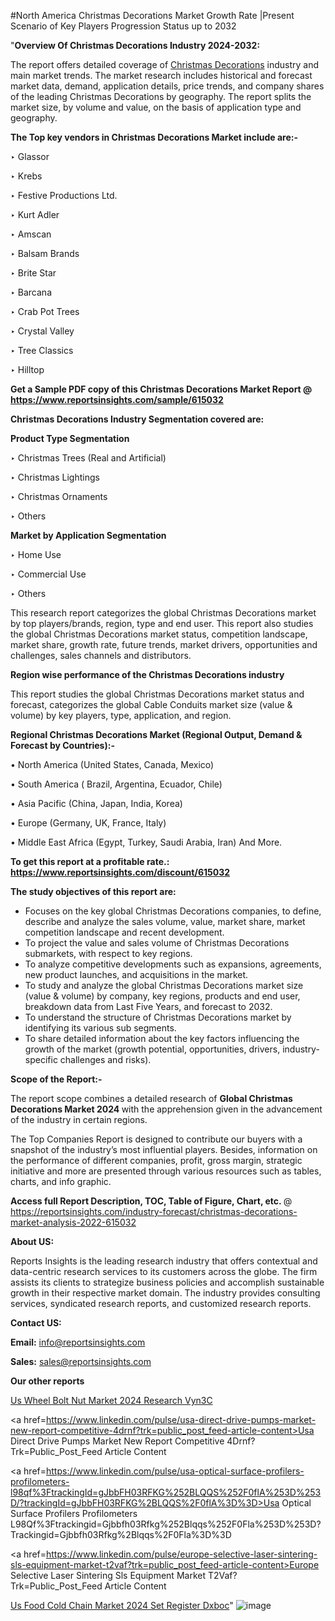 #North America Christmas Decorations Market Growth Rate |Present Scenario of Key Players Progression Status up to 2032

"<strong>Overview Of Christmas Decorations Industry 2024-2032:</strong>

The report offers detailed coverage of <a href=https://www.reportsinsights.com/sample/615032>Christmas Decorations</a> industry and main market trends. The market research includes historical and forecast market data, demand, application details, price trends, and company shares of the leading Christmas Decorations by geography. The report splits the market size, by volume and value, on the basis of application type and geography.

<strong>The Top key vendors in Christmas Decorations Market include are:- </strong>

‣ Glassor

‣ Krebs

‣ Festive Productions Ltd.

‣ Kurt Adler

‣ Amscan

‣ Balsam Brands

‣ Brite Star

‣ Barcana

‣ Crab Pot Trees

‣ Crystal Valley

‣ Tree Classics

‣ Hilltop

<strong>Get a Sample PDF copy of this Christmas Decorations Market Report </strong><strong>@ <a href=https://www.reportsinsights.com/sample/615032 style=color:#0000ff;>https://www.reportsinsights.com/sample/615032</a> </strong>

<strong>Christmas Decorations Industry Segmentation covered are:</strong>

<strong>Product Type Segmentation</strong>

‣ Christmas Trees (Real and Artificial)

‣ Christmas Lightings

‣ Christmas Ornaments

‣ Others

<strong>Market by Application Segmentation</strong>

‣ Home Use

‣ Commercial Use

‣ Others

This research report categorizes the global Christmas Decorations market by top players/brands, region, type and end user. This report also studies the global Christmas Decorations market status, competition landscape, market share, growth rate, future trends, market drivers, opportunities and challenges, sales channels and distributors.

<strong>Region wise performance of the Christmas Decorations industry</strong><strong> </strong>

This report studies the global Christmas Decorations market status and forecast, categorizes the global Cable Conduits market size (value &amp; volume) by key players, type, application, and region. 

<strong>Regional Christmas Decorations Market (Regional Output, Demand &amp; Forecast by Countries):-</strong>

• North America (United States, Canada, Mexico)

• South America ( Brazil, Argentina, Ecuador, Chile)

• Asia Pacific (China, Japan, India, Korea)

• Europe (Germany, UK, France, Italy)

• Middle East Africa (Egypt, Turkey, Saudi Arabia, Iran) And More.

<strong>To get this report at a profitable rate.: <a href=https://www.reportsinsights.com/discount/615032 style=color:#0000ff;>https://www.reportsinsights.com/discount/615032</a></strong>

<strong>The study objectives of this report are:</strong>
<ul>
  <li>Focuses on the key global Christmas Decorations companies, to define, describe and analyze the sales volume, value, market share, market competition landscape and recent development.</li>
  <li>To project the value and sales volume of Christmas Decorations submarkets, with respect to key regions.</li>
  <li>To analyze competitive developments such as expansions, agreements, new product launches, and acquisitions in the market.</li>
  <li>To study and analyze the global Christmas Decorations market size (value &amp; volume) by company, key regions, products and end user, breakdown data from Last Five Years, and forecast to 2032.</li>
  <li>To understand the structure of Christmas Decorations market by identifying its various sub segments.</li>
  <li>To share detailed information about the key factors influencing the growth of the market (growth potential, opportunities, drivers, industry-specific challenges and risks).</li>
</ul>
<strong>Scope of the Report:-</strong><strong> </strong>

The report scope combines a detailed research of <strong>Global Christmas Decorations Market 2024 </strong>with the apprehension given in the advancement of the industry in certain regions.

The Top Companies Report is designed to contribute our buyers with a snapshot of the industry’s most influential players. Besides, information on the performance of different companies, profit, gross margin, strategic initiative and more are presented through various resources such as tables, charts, and info graphic.

<strong>Access full Report Description, TOC, Table of Figure, Chart, etc. </strong>@   <a href=https://reportsinsights.com/industry-forecast/christmas-decorations-market-analysis-2022-615032 style=color:#0000ff;>https://reportsinsights.com/industry-forecast/christmas-decorations-market-analysis-2022-615032</a>

<strong>About US:</strong>

Reports Insights is the leading research industry that offers contextual and data-centric research services to its customers across the globe. The firm assists its clients to strategize business policies and accomplish sustainable growth in their respective market domain. The industry provides consulting services, syndicated research reports, and customized research reports.

<strong>Contact US:</strong>

<p class=""""><b>Email:</b> <a href=mailto:info@reportsinsights.com>info@reportsinsights.com</a></p>
<p class=""""><b>Sales:</b> <a href=mailto:sales@reportsinsights.com>sales@reportsinsights.com</a></p>

<strong>Our other reports</strong>

<a href=https://www.linkedin.com/pulse/us-wheel-bolt-nut-market-2024-research-vyn3c/>Us Wheel Bolt Nut Market 2024 Research Vyn3C</a>

<a href=https://www.linkedin.com/pulse/usa-direct-drive-pumps-market-new-report-competitive-4drnf?trk=public_post_feed-article-content>Usa Direct Drive Pumps Market New Report Competitive 4Drnf?Trk=Public_Post_Feed Article Content</a>

<a href=https://www.linkedin.com/pulse/usa-optical-surface-profilers-profilometers-l98qf%3FtrackingId=gJbbFH03RFKG%252BLQQS%252F0flA%253D%253D/?trackingId=gJbbFH03RFKG%2BLQQS%2F0flA%3D%3D>Usa Optical Surface Profilers Profilometers L98Qf%3Ftrackingid=Gjbbfh03Rfkg%252Blqqs%252F0Fla%253D%253D?Trackingid=Gjbbfh03Rfkg%2Blqqs%2F0Fla%3D%3D</a>

<a href=https://www.linkedin.com/pulse/europe-selective-laser-sintering-sls-equipment-market-t2vaf?trk=public_post_feed-article-content>Europe Selective Laser Sintering Sls Equipment Market T2Vaf?Trk=Public_Post_Feed Article Content</a>

<a href=https://www.linkedin.com/pulse/us-food-cold-chain-market-2024-set-register-dxboc/>Us Food Cold Chain Market 2024 Set Register Dxboc</a>"
![image](https://github.com/aanak123/RIMarketer1/assets/158471119/43d8c670-47a5-4451-8779-a11d4c909d2e)
